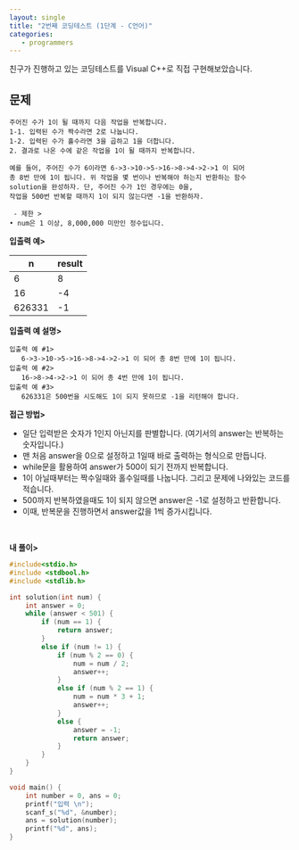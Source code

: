 ```yaml
---
layout: single
title: "2번째 코딩테스트 (1단계 - C언어)"
categories:
   - programmers
---
```

친구가 진행하고 있는 코딩테스트를 Visual C++로 직접 구현해보았습니다.

## 문제
```
주어진 수가 1이 될 때까지 다음 작업을 반복합니다.
1-1. 입력된 수가 짝수라면 2로 나눕니다.
1-2. 입력된 수가 홀수라면 3을 곱하고 1을 더합니다.
2. 결과로 나온 수에 같은 작업을 1이 될 때까지 반복합니다.

예를 들어, 주어진 수가 6이라면 6->3->10->5->16->8->4->2->1 이 되어
총 8번 만에 1이 됩니다. 위 작업을 몇 번이나 반복해야 하는지 반환하는 함수
solution을 완성하자. 단, 주어진 수가 1인 경우에는 0을,
작업을 500번 반복할 때까지 1이 되지 않는다면 -1을 반환하자.

 - 제한 >
• num은 1 이상, 8,000,000 미만인 정수입니다.
```
**입출력 예>**

n|result
---|---
6|8
16|-4
626331|-1

**입출력 예 설명>**
```
입출력 예 #1>
   6->3->10->5->16->8->4->2->1 이 되어 총 8번 만에 1이 됩니다.
입출력 예 #2>
   16->8->4->2->1 이 되어 총 4번 만에 1이 됩니다.
입출력 예 #3>
   626331은 500번을 시도해도 1이 되지 못하므로 -1을 리턴해야 합니다.
```

**접근 방법>**
- 일단 입력받은 숫자가 1인지 아닌지를 판별합니다. (여기서의 answer는 반복하는 숫자입니다.)
- 맨 처음 answer을 0으로 설정하고 1일때 바로 출력하는 형식으로 만듭니다.
- while문을 활용하여 answer가 500이 되기 전까지 반복합니다.
- 1이 아닐때부터는 짝수일때와 홀수일때를 나눕니다. 그리고 문제에 나와있는 코드를 적습니다.
- 500까지 반복하였을때도 1이 되지 않으면 answer은 -1로 설정하고 반환합니다.
- 이때, 반복문을 진행하면서 answer값을 1씩 증가시킵니다.
<br>

**내 풀이>**

```c
#include<stdio.h>
#include <stdbool.h>
#include <stdlib.h>

int solution(int num) {
    int answer = 0;
    while (answer < 501) {
        if (num == 1) {
            return answer;
        }
        else if (num != 1) {
            if (num % 2 == 0) {
                num = num / 2;
                answer++;
            }
            else if (num % 2 == 1) {
                num = num * 3 + 1;
                answer++;
            }
            else {
                answer = -1;
                return answer;
            }
        }
    }
}

void main() {
    int number = 0, ans = 0;
    printf("입력 \n");
    scanf_s("%d", &number);
    ans = solution(number);
    printf("%d", ans);
}
```
<br><br>

